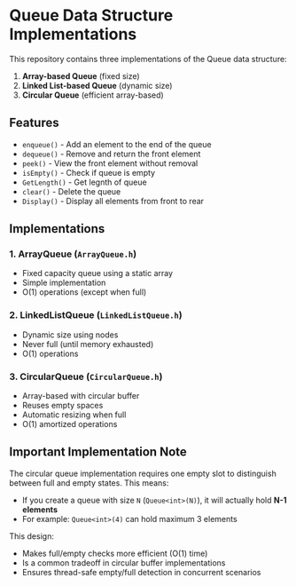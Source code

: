 # Queue Data Structure Implementations

This repository contains three implementations of the Queue data structure:
1. **Array-based Queue** (fixed size)
2. **Linked List-based Queue** (dynamic size)
3. **Circular Queue** (efficient array-based)


## Features

  - `enqueue()` - Add an element to the end of the queue
  - `dequeue()` - Remove and return the front element
  - `peek()` - View the front element without removal
  - `isEmpty()` - Check if queue is empty
  - `GetLength()` - Get legnth of queue
  - `clear()` - Delete the queue
  - `Display()` - Display all elements from front to rear


  ## Implementations

### 1. ArrayQueue (`ArrayQueue.h`)
- Fixed capacity queue using a static array
- Simple implementation
- O(1) operations (except when full)

### 2. LinkedListQueue (`LinkedListQueue.h`)
- Dynamic size using nodes
- Never full (until memory exhausted)
- O(1) operations

### 3. CircularQueue (`CircularQueue.h`)
- Array-based with circular buffer
- Reuses empty spaces
- Automatic resizing when full
- O(1) amortized operations

## Important Implementation Note

The circular queue implementation requires one empty slot to distinguish between full and empty states. This means:

- If you create a queue with size `N` (`Queue<int>(N)`), it will actually hold **N-1 elements**
- For example: `Queue<int>(4)` can hold maximum 3 elements

This design:
- Makes full/empty checks more efficient (O(1) time)
- Is a common tradeoff in circular buffer implementations
- Ensures thread-safe empty/full detection in concurrent scenarios